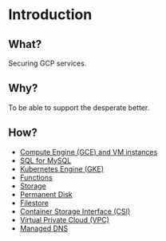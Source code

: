 # Introduction

## What?

Securing GCP services.

## Why?

To be able to support the desperate better.

## How?

* [Compute Engine (GCE) and VM instances](gce.md)
* [SQL for MySQL](sql-mysql.md)
* [Kubernetes Engine (GKE)](gke.md)
* [Functions](functions.md)
* [Storage](storage.md)
* [Permanent Disk](disk.md)
* [Filestore](filestore.md)
* [Container Storage Interface (CSI)](csi.md)
* [Virtual Private Cloud (VPC)](vpc.md)
* [Managed DNS](dns.md)


